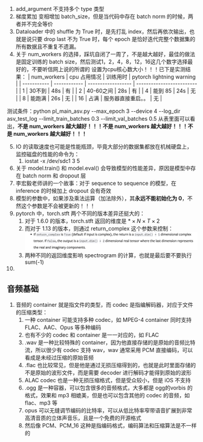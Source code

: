 1. add_argument 不支持多个 type 类型
2. 梯度累加 变相增加 batch_size，但是当代码中存在 batch norm 的时候，两者并不完全等价
3. Dataloader 中的  shuffle 为 True 时，是先打乱 index，然后再依次输出，也就是说只要 drop last 不为 True 时，每个 epoch 是恰好迭代完整个数据集的所有数据且不重复不遗漏。
4. 关于 num_workers 的选择，踩坑自闭了一周了，不是越大越好，最佳的做法是固定训练的 batch size，然后测试1，2，4，8，12，16这几个数字选择最好的，不要听信网上说的所谓的 设置为cpu核心数大小！！！已下是实测结果：
| num_workers | cpu 占用情况 | 训练用时           | pytorch lightning warning |
| ----------- | ------------ | ------------------ | ------------------------- |
| 1           | 30不到       | 48s                | 有                        |
| 2           | 40-60之间    | 28s                | 有                        |
| 4           | 能到 85      | 24s                | 无                        |
| 8           | 能跑满       | 26s                | 无                        |
| 16          | 占满         | 服务器直接重启。。 | 无                        |

测试条件：python pl_main_asv.py --max_epoch 3 --device 4 --log_dir asv_test_log --limit_train_batches 0.3 --limit_val_batches 0.5
从表里面可以看出，**不是 num_workers 越大越好！！！不是 num_workers 越大越好！！！不是 num_workers 越大越好！！！**

5. IO 的读取速度也可能是性能瓶颈，毕竟大部分的数据集都放在机械硬盘上，监控磁盘的性能的命令为：
	1. iostat -x /dev/sdc1 3 5
6. 关于 model.train() 和 model.eval() 会导致模型的性能差异，原因是模型中存在 batch norm 和 dropout 层
7. 李宏毅老师讲的一个故事：对于 sequence to sequence 的模型，在 inference 的时候加上 dropout 会有奇效
8. 模型的参数中，如果涉及乘法运算（加法除外），其**永远不能初始化为 0**，不然这个参数是不会被更新的！！！
9. pytorch 中，torch.stft 两个不同的版本差异还挺大的：
	1. 对于 1.6.0 的版本，torch.stft 返回的维度是 $*\times N\times T \times 2$
	2. 而对于 1.13 的版本，则通过 return_complex 这个参数来控制：![](image/Pasted%20image%2020231020120537.png)
	3. 两种不同的返回维度影响 spectrogram 的计算，也就是最后要不要执行 sum(-1)
10.  


## 音频基础

1. 音频的 container 就是指文件的类型，而 codec 是指编解码器，对应于文件的压缩类型：
	1. 一种 container 可能支持多种 codec，如 MPEG-4 container 同时支持 FLAC、AAC、Opus 等多种编码
	2. 也有不少的 codec 和 container 是一一对应的，如 FLAC
	3. .wav 是一种比较特殊的 container，因为他直接存储的是原始的音频比特流，所以很少有 codec 支持 wav，wav 通常采用 PCM 直接编码，可以看成是未经过压缩的原始音频
	4. .flac 也比较常见，但是他是通过无损压缩得到的，也就是此时里面存储的不是原始的波形文件，而是需要 decoder 进行解码才能得到原始的波形
	5. ALAC codec 也是一种无损压缩格式，但是受众较小，但是 iOS 不支持
	6. .ogg 是一种容器，可以包含很多的音频格式，大多都是 ogg的vorbis 的格式，效果和 mp3 相媲美，但是也可以包含其他的 codec 的音频，如 flac、mp3 等
	7. opus 可以无缝调节编码的比特率，可以从低比特率窄带语音扩展到非常高清音质的立体声音乐，且是一个免费的开源格式
	8. 然后像 PCM、PCM_16 这种是指编码格式，编码算法和压缩算法是不一样的